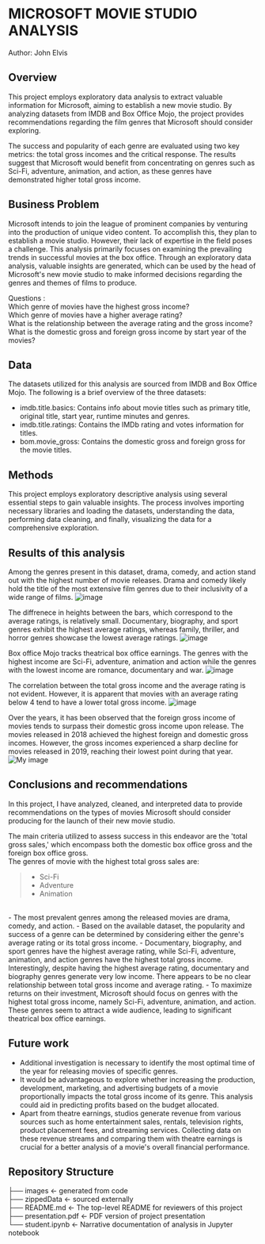 # MICROSOFT MOVIE STUDIO ANALYSIS

Author: John Elvis

## Overview 
This project employs exploratory data analysis to extract valuable information for Microsoft, aiming to establish a new movie studio. By analyzing datasets from IMDB and Box Office Mojo, the project provides recommendations regarding the film genres that Microsoft should consider exploring. 

The success and popularity of each genre are evaluated using two key metrics: the total gross incomes and the critical response. The results suggest that Microsoft would benefit from concentrating on genres such as Sci-Fi, adventure, animation, and action, as these genres have demonstrated higher total gross income.

## Business Problem

Microsoft intends to join the league of prominent companies by venturing into the production of unique video content. To accomplish this, they plan to establish a movie studio. However, their lack of expertise in the field poses a challenge. This analysis primarily focuses on examining the prevailing trends in successful movies at the box office. Through an exploratory data analysis, valuable insights are generated, which can be used by the head of Microsoft's new movie studio to make informed decisions regarding the genres and themes of films to produce.

Questions :<br>
Which genre of movies have the highest gross income?<br>
Which genre of movies have a higher average rating?<br>
What is the relationship between the average rating and the gross income?<br>
What is the domestic gross and foreign gross income by start year of the movies?<br>

## Data

The datasets utilized for this analysis are sourced from IMDB and Box Office Mojo. The following is a brief overview of the three datasets:
- imdb.title.basics: Contains info about movie titles such as primary title, original title, start year, runtime minutes  and genres.
- imdb.title.ratings: Contains the IMDb rating and votes information for titles.
- bom.movie_gross: Contains the domestic gross and foreign gross for the movie titles.

## Methods
This project employs exploratory descriptive analysis using several essential steps to gain valuable insights. The process involves importing necessary libraries and loading the datasets, understanding the data, performing data cleaning, and finally, visualizing the data for a comprehensive exploration.

## Results of this analysis
Among the genres present in this dataset, drama, comedy, and action stand out with the highest number of movie releases. Drama and comedy likely hold the title of the most extensive film genres due to their inclusivity of a wide range of films.
![image](images/Number_of_movies_per_genre.png)

The diffrenece in heights between the bars, which correspond to the average ratings, is relatively small. Documentary, biography, and sport genres exhibit the highest average ratings, whereas family, thriller, and horror genres showcase the lowest average ratings.
![image](images/Distribution%20of%20the%20movies'%20average%20rating.png)

Box office Mojo tracks theatrical box office earnings. The genres with the highest income are Sci-Fi, adventure, animation and action while the genres with the lowest income are romance, documentary and war.
![image](images/Total%20gross%20income%20by%20genre.png)


The correlation between the total gross income and the average rating is not evident. However, it is apparent that movies with an average rating below 4 tend to have a lower total gross income.
![image](images/Scatter%20Plot%20of%20Total%20Gross%20vs%20Average%20Rating.png)


Over the years, it has been observed that the foreign gross income of movies tends to surpass their domestic gross income upon release. The movies released in 2018 achieved the highest foreign and domestic gross incomes. However, the gross incomes experienced a sharp decline for movies released in 2019, reaching their lowest point during that year.
![My image](images/Lineplot%20showing%20the%20domestic%20gross%20and%20foreign%20gross%20income%20against%20start%20year.png)



## Conclusions and recommendations
In this project, I have analyzed, cleaned, and interpreted data to provide recommendations on the types of movies Microsoft should consider producing for the launch of their new movie studio.<br>

The main criteria utilized to assess success in this endeavor are the 'total gross sales,' which encompass both the domestic box office gross and the foreign box office gross.<br>
The genres of movie with the highest total gross sales are:<br>

>- Sci-Fi
>- Adventure
>- Animation
<br>
- The most prevalent genres among the released movies are drama, comedy, and action.
- Based on the available dataset, the popularity and success of a genre can be determined by considering either the genre's average rating or its total gross income.
- Documentary, biography, and sport genres have the highest average rating, while Sci-Fi, adventure, animation, and action genres have the highest total gross income. Interestingly, despite having the highest average rating, documentary and biography genres generate very low income. There appears to be no clear relationship between total gross income and average rating.
- To maximize returns on their investment, Microsoft should focus on genres with the highest total gross income, namely Sci-Fi, adventure, animation, and action. These genres seem to attract a wide audience, leading to significant theatrical box office earnings.

## Future work
- Additional investigation is necessary to identify the most optimal time of the year for releasing movies of specific genres.
- It would be advantageous to explore whether increasing the production, development, marketing, and advertising budgets of a movie proportionally impacts the total gross income of its genre. This analysis could aid in predicting profits based on the budget allocated.
- Apart from theatre earnings, studios generate revenue from various sources such as home entertainment sales, rentals, television rights, product placement fees, and streaming services. Collecting data on these revenue streams and comparing them with theatre earnings is crucial for a better analysis of a movie's overall financial performance.


## Repository Structure
├── images                                         <- generated from code <br>
├── zippedData                                     <- sourced externally  <br>
├── README.md                                      <- The top-level README for reviewers of this project <br>
├── presentation.pdf                               <- PDF version of project presentation <br>
└── student.ipynb                                  <- Narrative documentation of analysis in Jupyter notebook <br>